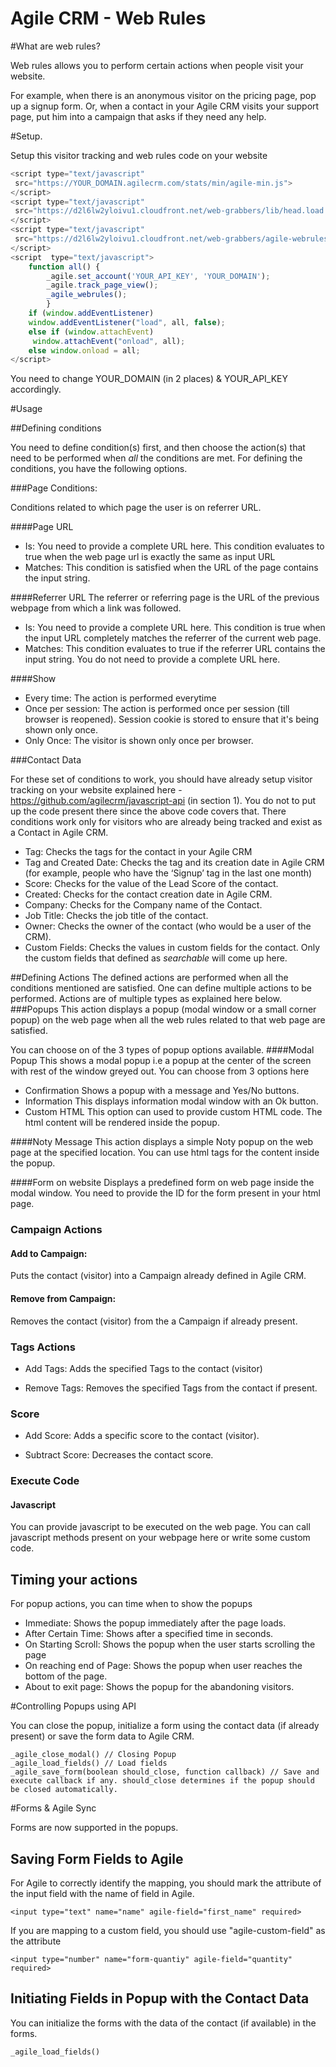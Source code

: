 Agile CRM - Web Rules
===================
#What are web rules?

Web rules allows you to perform certain actions when people visit your website. 

For example, when there is an anonymous visitor on the pricing page, pop up a signup form. Or, when a contact in your Agile CRM visits your support page, put him into a campaign that asks if they need any help.

#Setup.

Setup this visitor tracking and web rules code on your website 

```javascript
<script type="text/javascript"
 src="https://YOUR_DOMAIN.agilecrm.com/stats/min/agile-min.js"> 
</script>
<script type="text/javascript"
 src="https://d2l6lw2yloivu1.cloudfront.net/web-grabbers/lib/head.load.min.js">
</script> 
<script type="text/javascript"
 src="https://d2l6lw2yloivu1.cloudfront.net/web-grabbers/agile-webrules.js">
</script>
<script  type="text/javascript">
    function all() {
        _agile.set_account('YOUR_API_KEY', 'YOUR_DOMAIN');
        _agile.track_page_view();
        _agile_webrules();
        }
    if (window.addEventListener) 
    window.addEventListener("load", all, false);
    else if (window.attachEvent)
     window.attachEvent("onload", all);
    else window.onload = all;
</script>
```
You need to change  YOUR_DOMAIN (in 2 places) & YOUR_API_KEY accordingly. 



#Usage

##Defining conditions

You need to define condition(s) first, and then choose the action(s) that need to be performed when *all* the conditions are met. 
For defining the conditions, you have the following options.

###Page Conditions:

Conditions related to which page the user is on referrer URL.

####Page URL
- Is: You need to provide a complete URL here. This condition evaluates to true when the web page url is exactly the same as input URL
- Matches: This condition is satisfied when the URL of the page contains the input string.

####Referrer URL
The referrer or referring page is the URL of the previous webpage from which a link was followed.
- Is: You need to provide a complete URL here. This condition is true when the input URL completely matches the referrer of the current web page.
- Matches: This condition evaluates to true if the referrer URL contains the input string. You do not need to provide a complete URL here. 

####Show
- Every time: The action is performed everytime
- Once per session: The action is performed once per session (till browser is reopened). Session cookie is stored to ensure that it's being shown only once. 
- Only Once: The visitor is shown only once per browser.

###Contact Data

For these set of conditions to work, you should have already setup visitor tracking on your website explained here - https://github.com/agilecrm/javascript-api (in section 1). You do not to put up the code present there since the above code covers that.
There conditions work only for visitors who are already being tracked and exist as a Contact in Agile CRM.
- Tag:
Checks the tags for the contact in your Agile CRM
- Tag and Created Date:
Checks the tag and its creation date in Agile CRM (for example, people who have the ‘Signup’ tag in the last one month)
- Score:
Checks for the value of the Lead Score of the contact.
- Created: 
Checks for the contact creation date in Agile CRM. 
- Company: 
Checks for the Company name of the Contact.
- Job Title: 
Checks the job title of the contact.
- Owner: 
Checks the owner of the contact (who would be a user of the CRM).
- Custom Fields: 
Checks the values in custom fields for the contact. Only the custom fields that defined as *searchable* will come up here.

##Defining Actions
The defined actions are performed when all the conditions mentioned are satisfied. One can define multiple actions to be performed.
Actions are of multiple types as explained here below.
###Popups
This action displays a popup (modal window or a small corner popup) on the web page when all the web rules related to that web page are satisfied.

You can choose on of the 3 types of popup options available.
####Modal Popup
This shows a modal popup i.e a popup at the center of the screen with rest of the window greyed out. 
You can choose from 3 options here
- Confirmation
Shows a popup with a message and Yes/No buttons.
- Information
This displays information modal window with an Ok button.
- Custom HTML
This option can used to provide custom HTML code. The html content will be rendered inside the popup.

####Noty Message
This action displays a simple Noty popup on the web page at the specified location. You can use html tags for the content inside the popup.

####Form on website
Displays a predefined form on web page inside the modal window. You need to provide the ID for the form present in your html page.

### Campaign Actions

#### Add to Campaign:
Puts the contact (visitor) into a Campaign already defined in Agile CRM.

#### Remove from Campaign: 
Removes the contact (visitor) from the a Campaign if already present.

### Tags Actions

- Add Tags:  Adds the specified Tags to the contact (visitor)

- Remove Tags: Removes the specified Tags from the contact if present.

### Score

- Add Score: Adds a specific score to the contact (visitor).

- Subtract Score: Decreases the contact score.

### Execute Code

#### Javascript
You can provide javascript to be executed on the web page.  You can call javascript methods present on your webpage here or write some custom code.

## Timing your actions
For popup actions, you can time when to show the popups 
- Immediate: Shows the popup immediately after the page loads.
- After Certain Time: Shows after a specified time in seconds.
- On Starting Scroll: Shows the popup when the user starts scrolling the page
- On reaching end of Page: Shows the popup when user reaches the bottom of the page.
- About to exit page: Shows the popup for the abandoning visitors.


#Controlling Popups using API

You can close the popup, initialize a form using the contact data (if already present) or save the form data to Agile CRM.

```
_agile_close_modal() // Closing Popup
_agile_load_fields() // Load fields
_agile_save_form(boolean should_close, function callback) // Save and execute callback if any. should_close determines if the popup should be closed automatically.
```

#Forms & Agile Sync

Forms are now supported in the popups. 

## Saving Form Fields to Agile

For Agile to correctly identify the mapping, you should mark the attribute of the input field with the name of field in Agile.

```
<input type="text" name="name" agile-field="first_name" required>
```

If you are mapping to a custom field, you should use "agile-custom-field" as the attribute
```
<input type="number" name="form-quantiy" agile-field="quantity" required>
```

## Initiating Fields in Popup with the Contact Data

You can initialize the forms with the data of the contact (if available) in the forms.

```
_agile_load_fields() 
```
